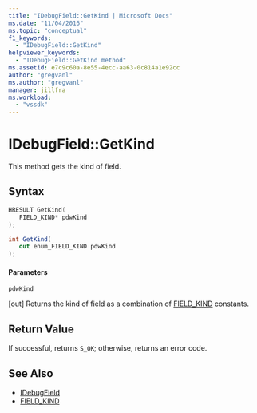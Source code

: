 ```yaml
---
title: "IDebugField::GetKind | Microsoft Docs"
ms.date: "11/04/2016"
ms.topic: "conceptual"
f1_keywords:
  - "IDebugField::GetKind"
helpviewer_keywords:
  - "IDebugField::GetKind method"
ms.assetid: e7c9c60a-8e55-4ecc-aa63-0c814a1e92cc
author: "gregvanl"
ms.author: "gregvanl"
manager: jillfra
ms.workload:
  - "vssdk"
---
```

# IDebugField::GetKind
This method gets the kind of field.

## Syntax

```cpp
HRESULT GetKind( 
   FIELD_KIND* pdwKind
);
```

```csharp
int GetKind(
   out enum_FIELD_KIND pdwKind
);
```

#### Parameters
 `pdwKind`

 [out] Returns the kind of field as a combination of [FIELD_KIND](../../../extensibility/debugger/reference/field-kind.md) constants.

## Return Value
 If successful, returns `S_OK`; otherwise, returns an error code.

## See Also
- [IDebugField](../../../extensibility/debugger/reference/idebugfield.md)
- [FIELD_KIND](../../../extensibility/debugger/reference/field-kind.md)